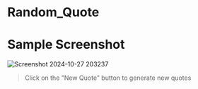 # Random_Quote

# Sample Screenshot

 ![Screenshot 2024-10-27 203237](https://github.com/user-attachments/assets/d624313a-2e4d-41ac-b043-3165fff23147)

> Click on the "New Quote" button to generate new quotes
